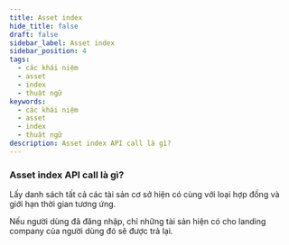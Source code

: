 ```yaml
---
title: Asset index
hide_title: false
draft: false
sidebar_label: Asset index
sidebar_position: 4
tags:
  - các khái niệm
  - asset
  - index
  - thuật ngữ
keywords:
  - các khái niệm
  - asset
  - index
  - thuật ngữ
description: Asset index API call là gì?
---
```


### Asset index API call là gì?

Lấy danh sách tất cả các tài sản cơ sở hiện có cùng với loại hợp đồng và giới hạn thời gian tương ứng.

Nếu người dùng đã đăng nhập, chỉ những tài sản hiện có cho landing company của người dùng đó sẽ được trả lại.
